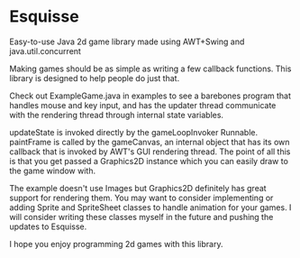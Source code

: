 # Esquisse
Easy-to-use Java 2d game library made using AWT+Swing and java.util.concurrent

Making games should be as simple as writing a few callback functions. This library is designed to help people do just that.

Check out ExampleGame.java in examples to see a barebones program that handles mouse and key input, and has the updater thread communicate with the rendering thread through internal state variables.

updateState is invoked directly by the gameLoopInvoker Runnable. paintFrame is called by the gameCanvas, an internal object that has its own callback that is invoked by AWT's GUI rendering thread. The point of all this is that you get passed a Graphics2D instance which you can easily draw to the game window with.

The example doesn't use Images but Graphics2D definitely has great support for rendering them. You may want to consider implementing or adding Sprite and SpriteSheet classes to handle animation for your games. I will consider writing these classes myself in the future and pushing the updates to Esquisse.

I hope you enjoy programming 2d games with this library.
